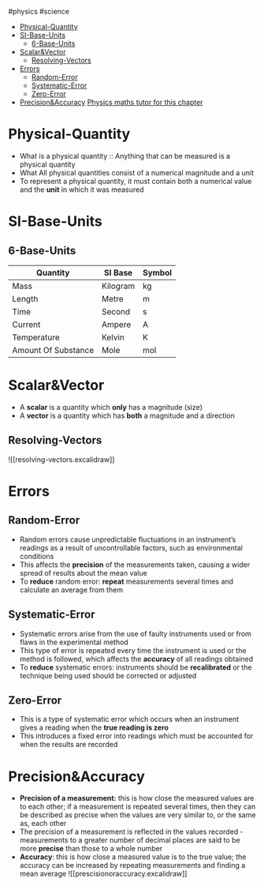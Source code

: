 #physics #science 
- [Physical-Quantity](#physical-quantity)
- [SI-Base-Units](#si-base-units)
	- [6-Base-Units](#6-base-units)
- [Scalar&Vector](#scalarvector)
	- [Resolving-Vectors](#resolving-vectors)
- [Errors](#errors)
	- [Random-Error](#random-error)
	- [Systematic-Error](#systematic-error)
	- [Zero-Error](#zero-error)
- [Precision&Accuracy](#precisionaccuracy)
[Physics maths tutor for this chapter](https://pmt.physicsandmathstutor.com/download/Physics/A-level/Notes/CAIE/01-Physical-Quantities-Units/Notes%20-%20Topic%201%20%20Physical%20Quantities%20and%20Units-%20CAIE%20Physics%20A-level.pdf)
# Physical-Quantity
- What is a physical quantity :: Anything that can be measured is a physical quantity 
- What All physical quantities consist of a numerical magnitude and a unit
- To represent a physical quantity, it must contain both a numerical value and the **unit** in which it was measured 
# SI-Base-Units 
## 6-Base-Units
| **Quantity**        | **SI Base** | **Symbol** |
| ------------------- | ----------- | ---------- |
| Mass                | Kilogram    | kg         |
| Length              | Metre       | m          |
| Time                | Second      | s          |
| Current             | Ampere      | A          |
| Temperature         | Kelvin      | K          |
| Amount Of Substance | Mole        | mol        |

# Scalar&Vector
- A **scalar** is a quantity which **only** has a magnitude (size)
- A **vector** is a quantity which has **both** a magnitude and a direction
## Resolving-Vectors
![[resolving-vectors.excalidraw]]

# Errors
## Random-Error
- Random errors cause unpredictable fluctuations in an instrument’s readings as a result of uncontrollable factors, such as environmental conditions
- This affects the **precision** of the measurements taken, causing a wider spread of results about the mean value
- To **reduce** random error: **repeat** measurements several times and calculate an average from them
## Systematic-Error
- Systematic errors arise from the use of faulty instruments used or from flaws in the experimental method
- This type of error is repeated every time the instrument is used or the method is followed, which affects the **accuracy** of all readings obtained
- To **reduce** systematic errors: instruments should be **recalibrated** or the technique being used should be corrected or adjusted
## Zero-Error
- This is a type of systematic error which occurs when an instrument gives a reading when the **true reading is zero**
- This introduces a fixed error into readings which must be accounted for when the results are recorded

# Precision&Accuracy
- **Precision of a measurement:** this is how close the measured values are to each other; if a measurement is repeated several times, then they can be described as precise when the values are very similar to, or the same as, each other
- The precision of a measurement is reflected in the values recorded - measurements to a greater number of decimal places are said to be more **precise** than those to a whole number
- **Accuracy**: this is how close a measured value is to the true value; the accuracy can be increased by repeating measurements and finding a mean average
![[prescisionoraccuracy.excalidraw]]